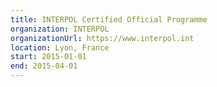 ```yaml
---
title: INTERPOL Certified Official Programme
organization: INTERPOL
organizationUrl: https://www.interpol.int
location: Lyon, France
start: 2015-01-01
end: 2015-04-01
---
```


